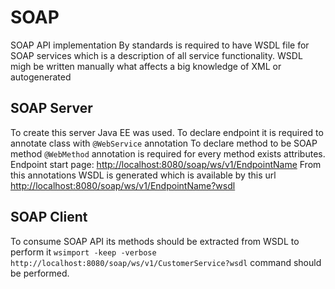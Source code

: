 # SOAP
SOAP API implementation
By standards is required to have WSDL file for SOAP services which is a description of all service functionality.
WSDL migh be written manually what affects a big knowledge of XML or autogenerated

## SOAP Server
To create this server Java EE was used.
To declare endpoint it is required to annotate class with `@WebService` annotation
To declare method to be SOAP method `@WebMethod` annotation is required for every method exists attributes.
Endpoint start page: [http://localhost:8080/soap/ws/v1/EndpointName](http://localhost:8080/soap/ws/v1/EndpointName)
From this annotations WSDL is generated which is available by this url [http://localhost:8080/soap/ws/v1/EndpointName?wsdl](http://localhost:8080/soap/ws/v1/EndpointName?wsdl)

## SOAP Client
To consume SOAP API its methods should be extracted from WSDL to perform it `wsimport -keep -verbose http://localhost:8080/soap/ws/v1/CustomerService?wsdl` command should be performed.